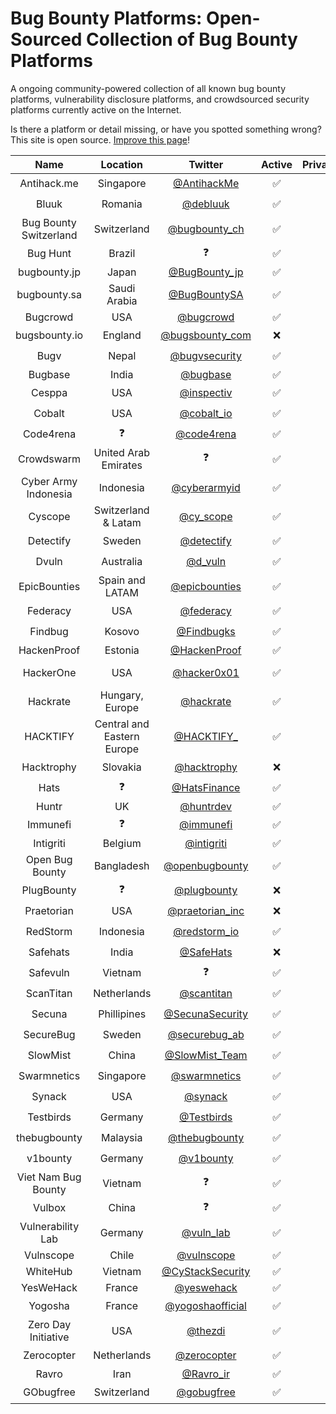# Bug Bounty Platforms: Open-Sourced Collection of Bug Bounty Platforms

A ongoing community-powered collection of all known bug bounty platforms, vulnerability disclosure platforms, and crowdsourced security platforms currently active on the Internet.  

Is there a platform or detail missing, or have you spotted something wrong? This site is open source. [Improve this page](https://github.com/disclose/bug-bounty-platforms/edit/main/README.md)!

| Name | Location | Twitter | Active | Private/Public | Bounties | Hall of Fame | Program List |
|:---:|:---:|:---:|:---:|:---:|:---:|:---:|---|
| Antihack.me | Singapore | [@AntihackMe](https://twitter.com/AntihackMe) | ✅ | 🤫 + 📣  | ✅ | https://www.antihack.me/leaderboard | ❓ |
| Bluuk | Romania | [@debluuk](https://twitter.com/debluuk) | ✅ | 🤫 | ❓ | ❓ | ❓ |
| Bug Bounty Switzerland | Switzerland | [@bugbounty_ch](https://twitter.com/bugbounty_ch) | ✅ | 🤫 + 📣  | ✅ | ❓ | ❓ |
| Bug Hunt | Brazil | ❓ | ✅ | 🤫 + 📣  | ✅ | https://bughunt.com.br/ranking-bughunters.html | ❓ |
| bugbounty.jp | Japan | [@BugBounty_jp](https://twitter.com/BugBounty_jp) | ✅ | 🤫 + 📣  | ✅ | https://bugbounty.jp/users/ranking | https://bugbounty.jp/program/list |
| bugbounty.sa | Saudi Arabia | [@BugBountySA](https://twitter.com/BugBountySA) | ✅ | 🤫 | ✅ | https://bugbounty.sa/leaderboard | ❓ |
| Bugcrowd | USA | [@bugcrowd](https://twitter.com/bugcrowd) | ✅ | 🤫 + 📣  | ✅ | https://bugcrowd.com/leaderboard | https://bugcrowd.com/programs |
| bugsbounty.io | England | [@bugsbounty_com](https://twitter.com/bugsbounty_com) | ❌ | 🤫 | ❓ | ❓ | ❓ |
| Bugv | Nepal | [@bugvsecurity](https://twitter.com/bugvsecurity) | ✅ | 📣 | ✅ | ❓ | ❓ |
| Bugbase | India | [@bugbase](https://twitter.com/BugBase) | ✅ | 🤫 + 📣 | ✅ | https://bugbase.in/leaderboard | https://bugbase.in/h |
| Cesppa | USA | [@inspectiv](https://twitter.com/inspectiv) | ✅ | 🤫 + 📣  | ✅ | ❓ | ❓ |
| Cobalt | USA | [@cobalt_io](https://twitter.com/cobalt_io) | ✅ | 🤫 | ✅ | https://app.cobalt.io/pentesters | ❓ |
| Code4rena | ❓ | [@code4rena](https://twitter.com/code4rena) | ✅ | 📣 | ✅ | https://code4rena.com/leaderboard | https://code4rena.com/contests |
| Crowdswarm | United Arab Emirates | ❓ | ✅ | 🤫 + 📣  | ✅ | ❓ | https://app.crowdswarm.io/p.html |
| Cyber Army Indonesia | Indonesia | [@cyberarmyid](https://twitter.com/cyberarmyid) | ✅ | 🤫 + 📣  | ✅ | https://www.cyberarmy.id/leaderboard | https://www.cyberarmy.id/programs |
| Cyscope | Switzerland & Latam| [@cy_scope](https://twitter.com/cy_scope) | ✅ | 🤫 + 📣 | ✅ | ❓ | ❓ |
| Detectify | Sweden | [@detectify](https://twitter.com/detectify) | ✅ | 🤫 | ✅ | ❓ | ❓ |
| Dvuln | Australia | [@d_vuln](https://twitter.com/d_vuln) | ✅ | 🤫 | ✅ | ❓ | https://securityat.me/vdp_directory |
| EpicBounties | Spain and LATAM | [@epicbounties](https://twitter.com/epicbounties) | ✅ | 🤫 + 📣 | ✅ | https://app.epicbounties.com/hunter-ranking | https://app.epicbounties.com/programs |
| Federacy | USA | [@federacy](https://twitter.com/federacy) | ✅ | 🤫 + 📣  | ✅ | ❓ | ❓ |
| Findbug | Kosovo | [@Findbugks](https://twitter.com/Findbugks) | ✅ | 🤫 | ✅ | ❓ | ❓ |
| HackenProof | Estonia | [@HackenProof](https://twitter.com/HackenProof) | ✅ | 🤫 + 📣  | ✅ | https://hackenproof.com/leaderboard | https://hackenproof.com/programs |
| HackerOne | USA | [@hacker0x01](https://twitter.com/hacker0x01) | ✅ | 🤫 + 📣  | ✅ | https://hackerone.com/leaderboard | https://hackerone.com/directory/programs?order_direction=DESC&order_field=resolved_report_count |
| Hackrate | Hungary, Europe | [@hackrate](https://twitter.com/hackrate) | ✅ | 🤫 + 📣  | ✅ | https://hckrt.com/Profiles/Leaderboard | https://hckrt.com/Programs |
| HACKTIFY | Central and Eastern Europe | [@HACKTIFY_](https://twitter.com/HACKTIFY_) | ✅ | 🤫 + 📣  | ✅ | https://www.hacktify.eu/en/leaderboard/ | https://www.hacktify.eu/en/public-programs/ |
| Hacktrophy | Slovakia | [@hacktrophy](https://twitter.com/hacktrophy) | ❌ | 🤫 | ❓ | ❓ | ❓ |
| Hats | ❓ | [@HatsFinance](https://twitter.com/HatsFinance) | ✅ | 📣 | ✅ | ❓ | https://app.hats.finance/vaults |
| Huntr | UK | [@huntrdev](https://twitter.com/huntrdev) | ✅ | 🤫 + 📣  | ✅ | https://huntr.dev/leaderboard | https://huntr.dev/bounties/hacktivity |
| Immunefi | ❓ | [@immunefi](https://twitter.com/immunefi) | ✅ | 📣 | ✅ | ❓ | https://immunefi.com/explore/ |
| Intigriti | Belgium | [@intigriti](https://twitter.com/intigriti) | ✅ | 🤫 + 📣  | ✅ | https://intigriti.com/leaderboard | https://www.intigriti.com/programs |
| Open Bug Bounty | Bangladesh | [@openbugbounty](https://twitter.com/openbugbounty) | ✅ | 📣 | ✅ | https://www.openbugbounty.org/ | https://www.openbugbounty.org/bugbounty-list/ |
| PlugBounty | ❓ | [@plugbounty](https://twitter.com/plugbounty) | ❌ | ❓ | ❓ | ❓ | ❓ |
| Praetorian | USA | [@praetorian_inc](https://twitter.com/praetorian_inc) | ❌ | ❓ | ❓ | ❓ | ❓ |
| RedStorm | Indonesia | [@redstorm_io](https://twitter.com/redstorm_io) | ✅ | ✅ | ✅ | ❓ | https://www.redstorm.io/program |
| Safehats | India | [@SafeHats](https://twitter.com/SafeHats) | ❌ | ❓ | ❓ | ❓ | ❓ |
| Safevuln | Vietnam | ❓ | ✅ | 📣 | ✅ | https://safevuln.com/leaderboard | https://safevuln.com/programs |
| ScanTitan | Netherlands | [@scantitan](https://twitter.com/scantitan) | ✅ | 🤫 | ✅ | ❓ | ❓ |
| Secuna | Phillipines | [@SecunaSecurity](https://twitter.com/SecunaSecurity) | ✅ | 🤫 | ✅ | ❓ | ❓ |
| SecureBug | Sweden | [@securebug_ab](https://twitter.com/securebug_ab) | ✅ | ❓ | ❓ | ❓ | ❓ |
| SlowMist | China | [@SlowMist_Team](https://twitter.com/SlowMist_Team) | ✅ | 📣 | ✅ | ❓ | ❓ |
| Swarmnetics | Singapore | [@swarmnetics](https://twitter.com/swarmnetics) | ✅ | 🤫 | ✅ | ❓ | ❓ |
| Synack | USA | [@synack](https://twitter.com/synack) | ✅ | 🤫 | ✅ | ❓ | ❓ |
| Testbirds | Germany | [@Testbirds](https://twitter.com/Testbirds) | ✅ | 🤫 | ❌ | ❓ | ❓ |
| thebugbounty | Malaysia | [@thebugbounty](https://twitter.com/thebugbounty) | ✅ | 🤫 | ✅ | ❓ | ❓ |
| v1bounty | Germany | [@v1bounty](https://twitter.com/v1bounty) | ✅ | 📣 | ✅ | ❓ | ❓ |
| Viet Nam Bug Bounty | Vietnam | ❓ | ✅ | 📣 | ❌ | https://bugbounty.vn/glorification | ❓ |
| Vulbox | China | ❓ | ✅ | 🤫 + 📣  | ✅ | https://www.vulbox.com/top/season | https://www.vulbox.com/projects/list |
| Vulnerability Lab | Germany | [@vuln_lab](https://twitter.com/vuln_lab) | ✅ | 🤫 + 📣  | ✅ | https://www.vulnerability-lab.com/hacktivity.php | ❓ |
| Vulnscope | Chile | [@vulnscope](https://twitter.com/vulnscope) | ✅ | 🤫 | ✅ | https://www.vulnscope.com/hacker-ranking | https://www.vulnscope.com/programas |
| WhiteHub | Vietnam | [@CyStackSecurity](https://twitter.com/CyStackSecurity) | ✅ | 🤫 + 📣  | ✅ | https://whitehub.net/leaderboard | https://whitehub.net/programs |
| YesWeHack | France | [@yeswehack](https://twitter.com/yeswehack) | ✅ | 🤫 + 📣  | ✅ | https://yeswehack.com/ranking | https://yeswehack.com/programs |
| Yogosha | France | [@yogoshaofficial](https://twitter.com/yogoshaofficial) | ✅ | 🤫 | ✅ | ❓ | ❓ |
| Zero Day Initiative | USA | [@thezdi](https://twitter.com/thezdi) | ✅ | 📣 | ✅ | https://www.zerodayinitiative.com/advisories/published/ | ❓ |
| Zerocopter | Netherlands | [@zerocopter](https://twitter.com/zerocopter) | ✅ | 🤫 | ✅ | ❓ | ❓ |
| Ravro | Iran | [@Ravro_ir](https://twitter.com/ravro_ir) | ✅ | 🤫 + 📣  | ✅ | https://www.ravro.ir/reports | https://www.ravro.ir/companies |
| GObugfree | Switzerland | [@gobugfree](https://twitter.com/gobugfree) | ✅ | 🤫 + 📣  | ✅ | ❓ | https://app.gobugfree.com/programs |
